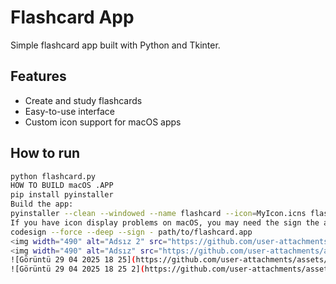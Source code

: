 # Flashcard App

Simple flashcard app built with Python and Tkinter.

## Features
- Create and study flashcards
- Easy-to-use interface
- Custom icon support for macOS apps

## How to run

```bash
python flashcard.py
HOW TO BUILD macOS .APP
pip install pyinstaller 
Build the app:
pyinstaller --clean --windowed --name flashcard --icon=MyIcon.icns flashcard.py
If you have icon display problems on macOS, you may need the sign the app
codesign --force --deep --sign - path/to/flashcard.app
<img width="490" alt="Adsız 2" src="https://github.com/user-attachments/assets/f88c2100-9524-450f-8f54-99f0bab46a03" />
<img width="490" alt="Adsız" src="https://github.com/user-attachments/assets/87f61c7c-e4d9-44d3-ac43-5ec15524f8da" />
![Görüntü 29 04 2025 18 25](https://github.com/user-attachments/assets/afa894a5-1567-4f59-aa26-b7c83d72976c)
![Görüntü 29 04 2025 18 25 2](https://github.com/user-attachments/assets/f26952f7-dd6f-4104-b92a-5177a263149d)
